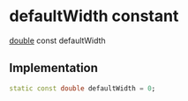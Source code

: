 


# defaultWidth constant






[double](https://api.flutter.dev/flutter/dart-core/double-class.html) const defaultWidth
  







## Implementation

```dart
static const double defaultWidth = 0;


```







